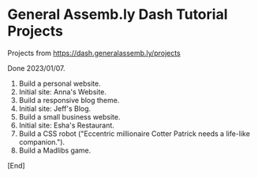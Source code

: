 # General Assemb.ly Dash Tutorial Projects
Projects from
https://dash.generalassemb.ly/projects

Done 2023/01/07.

1. Build a personal website.
2. Initial site: Anna's Website.
3. Build a responsive blog theme.
4. Initial site: Jeff's Blog.
5. Build a small business website.
6. Initial site: Esha's Restaurant.
7. Build a CSS robot ("Eccentric millionaire
   Cotter Patrick needs a life-like companion.").
8. Build a Madlibs game.

[End]

